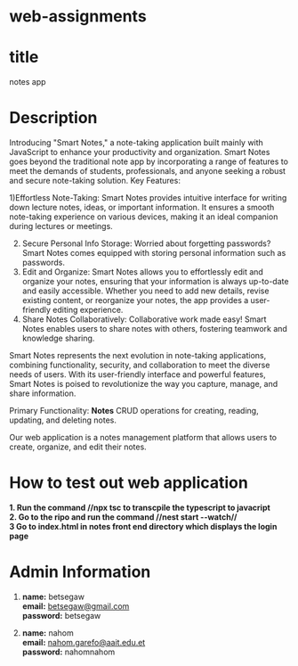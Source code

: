 # web-assignments
# title
notes app

# Description
Introducing "Smart Notes," a note-taking application built mainly with JavaScript to enhance your productivity and organization. Smart Notes goes beyond the traditional note app by incorporating a range of features  to meet the demands of students, professionals, and anyone seeking a robust and secure note-taking solution.
Key Features:

1)Effortless Note-Taking:
Smart Notes provides intuitive interface for writing down lecture notes, ideas, or important information. It ensures a smooth note-taking experience on various devices, making it an ideal companion during lectures or meetings.  

2) Secure Personal Info Storage:
Worried about forgetting passwords? Smart Notes comes equipped with  storing personal information such as passwords.
3) Edit and Organize:
Smart Notes allows you to effortlessly edit and organize your notes, ensuring that your information is always up-to-date and easily accessible. Whether you need to add new details, revise existing content, or reorganize your notes, the app provides a user-friendly editing experience. 
4) Share Notes Collaboratively:
Collaborative work made easy! Smart Notes enables users to share notes with others, fostering teamwork and knowledge sharing.

 
Smart Notes represents the next evolution in note-taking applications, combining functionality, security, and collaboration to meet the diverse needs of users. With its user-friendly interface and powerful features, Smart Notes is poised to revolutionize the way you capture, manage, and share information.

Primary Functionality: **Notes**
CRUD operations for creating, reading, updating, and deleting notes.

Our web application is a notes management platform that allows users to  create, organize, and edit their notes. 


# How to test out web application <br />
**1. Run the command //npx tsc to transcpile the typescript to javacript** <br />
**2. Go to the ripo and run the command //nest start --watch//** <br />
**3 Go to index.html in notes front end directory which displays the login page**<br />


# Admin Information 
1.  **name:** betsegaw <br />
    **email:** betsegaw@gmail.com <br />
    **password:** betsegaw<br />

2. **name:** nahom<br />
**email:** nahom.garefo@aait.edu.et <br />
**password:** nahomnahom <br />

